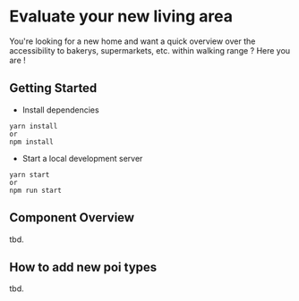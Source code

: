 # Evaluate your new living area

You're looking for a new home and want a quick overview over the accessibility to bakerys, supermarkets, etc. within walking range ? 
Here you are !

## Getting Started
* Install dependencies
```
yarn install
or
npm install
```
* Start a local development server
```
yarn start
or
npm run start
```

## Component Overview
tbd.

## How to add new poi types
tbd.
